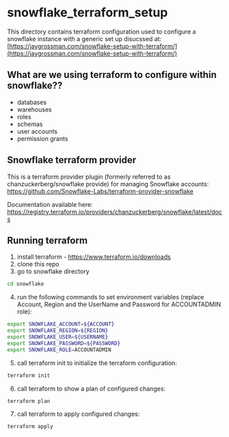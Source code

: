 # snowflake_terraform_setup

This directory contains terraform configuration used to configure a snowflake instance with a generic set up disucssed at:
[https://jaygrossman.com/snowflake-setup-with-terraform/](https://jaygrossman.com/snowflake-setup-with-terraform/)

## What are we using terraform to configure within snowflake??
- databases
- warehouses
- roles
- schemas
- user accounts
- permission grants

## Snowflake terraform provider
This is a terraform provider plugin (formerly referred to as chanzuckerberg/snowflake provide) for managing Snowflake accounts:
https://github.com/Snowflake-Labs/terraform-provider-snowflake

Documentation available here:
https://registry.terraform.io/providers/chanzuckerberg/snowflake/latest/docs

## Running terraform

1. install terraform - https://www.terraform.io/downloads
2. clone this repo
3. go to snowflake directory
```sh
cd snowflake
```
4. run the following commands to set environment variables (replace Account, Region and the UserName and Password for ACCOUNTADMIN role):
```sh
export SNOWFLAKE_ACCOUNT=${ACCOUNT}
export SNOWFLAKE_REGION=${REGION}
export SNOWFLAKE_USER=${USERNAME}
export SNOWFLAKE_PASSWORD=${PASSWORD}
export SNOWFLAKE_ROLE=ACCOUNTADMIN
```
5. call terraform init to initialize the terraform configuration:
```sh
terraform init
```
6. call terraform to show a plan of configured changes:
```sh
terraform plan
```
7. call terraform to apply configured changes:
```sh
terraform apply
```
